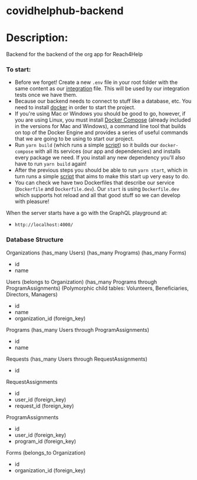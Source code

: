# covidhelphub-backend

# Description:

Backend for the backend of the org app for Reach4Help

### To start:

- Before we forget! Create a new `.env` file in your root folder with the same content as our [integration](/.env.integration) file. This will be used by our integration tests once we have them.
- Because our backend needs to connect to stuff like a database, etc. You need to install [docker](https://www.docker.com/get-started) in order to start the project.
- If you're using Mac or Windows you should be good to go, however, if you are using Linux, you must install [Docker Compose](https://docs.docker.com/compose/install/) (already included in the versions for Mac and Windows), a command line tool that builds on top of the Docker Engine and provides a series of useful commands that we are going to be using to start our project.
- Run `yarn build` (which runs a simple [script](/scripts/build.sh)) so it builds our `docker-compose` with all its services (our app and dependencies) and installs every package we need. If you install any new dependency you'll also have to run `yarn build` again!
- After the previous steps you should be able to run `yarn start`, which in turn runs a simple [script](/scripts/start.sh) that aims to make this start up very easy to do.
- You can check we have two Dockerfiles that describe our service (`Dockerfile` and `Dockerfile.dev`). Our `start` is using `Dockerfile.dev` which supports hot reload and all that good stuff so we can develop with pleasure!

When the server starts have a go with the GraphQL playground at:

- `http://localhost:4000/`

### Database Structure

Organizations
(has_many Users)
(has_many Programs)
(has_many Forms)
- id
- name

Users 
(belongs to Organization)
(has_many Programs through ProgramAssignments)
(Polymorphic child tables: Volunteers, Beneficiaries, Directors, Managers)
- id
- name
- organization_id (foreign_key)


Programs
(has_many Users through ProgramAssignments)
- id
- name

Requests
(has_many Users through RequestAssignments)
- id

RequestAssignments
- id
- user_id (foreign_key)
- request_id (foreign_key)

ProgramAssignments
- id 
- user_id (foreign_key)
- program_id (foreign_key)

Forms 
(belongs_to Organization)
- id
- organization_id (foreign_key)